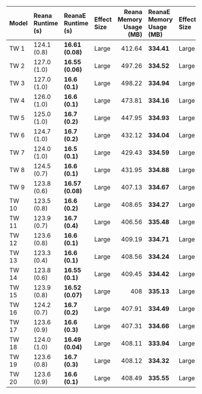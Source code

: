 | Model   | Reana Runtime (s)   | ReanaE Runtime (s)   | Effect Size   |   Reana Memory Usage (MB) | ReanaE Memory Usage (MB)   | Effect Size   |
|:--------|:--------------------|:---------------------|:--------------|--------------------------:|:---------------------------|:--------------|
| TW 1    | 124.1 (0.8)         | **16.61 (0.08)**     | Large         |                    412.64 | **334.41**                 | Large         |
| TW 2    | 127.0 (1.0)         | **16.55 (0.06)**     | Large         |                    497.26 | **334.52**                 | Large         |
| TW 3    | 127.0 (1.0)         | **16.6 (0.1)**       | Large         |                    498.22 | **334.94**                 | Large         |
| TW 4    | 126.0 (1.0)         | **16.6 (0.1)**       | Large         |                    473.81 | **334.16**                 | Large         |
| TW 5    | 125.0 (1.0)         | **16.7 (0.2)**       | Large         |                    447.95 | **334.93**                 | Large         |
| TW 6    | 124.7 (1.0)         | **16.7 (0.2)**       | Large         |                    432.12 | **334.04**                 | Large         |
| TW 7    | 124.0 (1.0)         | **16.5 (0.1)**       | Large         |                    429.43 | **334.59**                 | Large         |
| TW 8    | 124.5 (0.7)         | **16.6 (0.1)**       | Large         |                    431.95 | **334.88**                 | Large         |
| TW 9    | 123.8 (0.6)         | **16.57 (0.08)**     | Large         |                    407.13 | **334.67**                 | Large         |
| TW 10   | 123.5 (0.8)         | **16.6 (0.2)**       | Large         |                    408.65 | **334.27**                 | Large         |
| TW 11   | 123.9 (0.7)         | **16.7 (0.4)**       | Large         |                    406.56 | **335.48**                 | Large         |
| TW 12   | 123.6 (0.8)         | **16.6 (0.1)**       | Large         |                    409.19 | **334.71**                 | Large         |
| TW 13   | 123.3 (0.4)         | **16.6 (0.1)**       | Large         |                    408.56 | **334.24**                 | Large         |
| TW 14   | 123.8 (0.6)         | **16.55 (0.1)**      | Large         |                    409.45 | **334.42**                 | Large         |
| TW 15   | 123.9 (0.8)         | **16.52 (0.07)**     | Large         |                    408    | **335.13**                 | Large         |
| TW 16   | 124.2 (0.7)         | **16.7 (0.2)**       | Large         |                    407.91 | **334.49**                 | Large         |
| TW 17   | 123.6 (0.9)         | **16.6 (0.3)**       | Large         |                    407.31 | **334.66**                 | Large         |
| TW 18   | 124.0 (1.0)         | **16.49 (0.04)**     | Large         |                    408.11 | **333.94**                 | Large         |
| TW 19   | 123.6 (0.8)         | **16.7 (0.3)**       | Large         |                    408.12 | **334.32**                 | Large         |
| TW 20   | 123.6 (0.9)         | **16.6 (0.1)**       | Large         |                    408.49 | **335.55**                 | Large         |
